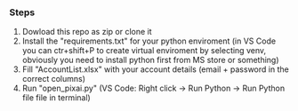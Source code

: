 ### Steps

1. Dowload this repo as zip or clone it
2. Install the "requirements.txt" for your python enviroment (in VS Code you can ctr+shift+P to create virtual enviroment by selecting venv, obviously you need to install python first from MS store or something)
3. Fill "AccountList.xlsx" with your account details (email + password in the correct columns)
4. Run "open_pixai.py" (VS Code: Right click -> Run Python -> Run Python file  file in terminal)

